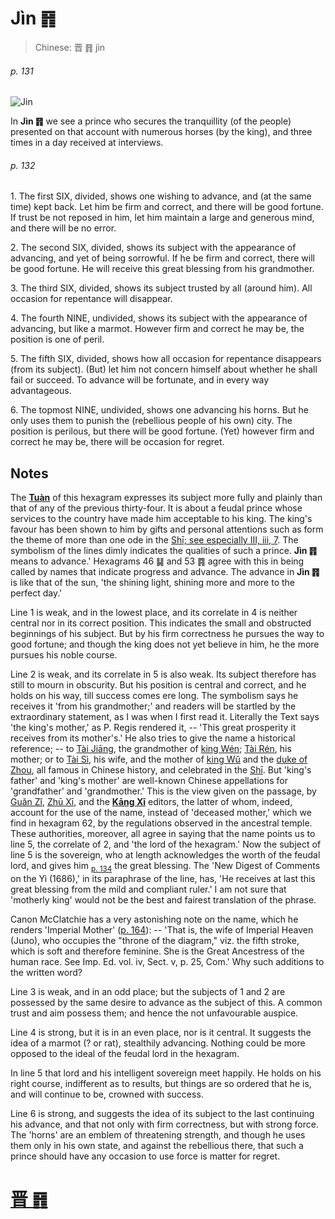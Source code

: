 # Jìn ䷢

> Chinese: 晋 ䷢ jìn

###### p. 131

![Jin](https://88o.io/wp-content/uploads/2018/09/35-e6998bjin.jpg)

In **Jìn ䷢** we see a prince who secures the tranquillity (of the people) presented on that account with numerous horses (by the king), and three times in a day received at interviews.

###### p. 132

1.<a name="35.1"></a> The first SIX, divided, shows one wishing to advance, and (at the same time) kept back. Let him be firm and correct, and there will be good fortune. If trust be not reposed in him, let him maintain a large and generous mind, and there will be no error.

2.<a name="35.2"></a> The second SIX, divided, shows its subject with the appearance of advancing, and yet of being sorrowful. If he be firm and correct, there will be good fortune. He will receive this great blessing from his grandmother.

3.<a name="35.3"></a> The third SIX, divided, shows its subject trusted by all (around him). All occasion for repentance will disappear.

4.<a name="35.4"></a> The fourth NINE, undivided, shows its subject with the appearance of advancing, but like a marmot. However firm and correct he may be, the position is one of peril.

5.<a name="35.5"></a> The fifth SIX, divided, shows how all occasion for repentance disappears (from its subject). (But) let him not concern himself about whether he shall fail or succeed. To advance will be fortunate, and in every way advantageous.

6.<a name="35.6"></a> The topmost NINE, undivided, shows one advancing his horns. But he only uses them to punish the (rebellious people of his own) city.
The position is perilous, but there will be good fortune. (Yet) however firm and correct he may be, there will be occasion for regret.

## Notes

The [**Tuàn**](https://en.wikipedia.org/wiki/Ten_Wings) of this hexagram expresses its subject more fully and plainly than that of any of the previous thirty-four. It is about a feudal prince whose services to the country have made him acceptable to his king. The king's favour has been shown to him by gifts and personal attentions such as form the theme of more than one ode in the [Shī; see especially III, iii, 7](https://ctext.org/dictionary.pl?if=en&id=16515). The symbolism of the lines dimly indicates the qualities of such a prince. **Jìn ䷢** means to advance.' Hexagrams 46 ䷭ and 53 ䷴ agree with this in being called by names that indicate progress and advance. The advance in **Jìn ䷢** is like that of the sun, 'the shining light, shining more and more to the perfect day.'

Line 1 is weak, and in the lowest place, and its correlate in 4 is neither central nor in its correct position. This indicates the small and obstructed beginnings of his subject. But by his firm correctness he pursues the way to good fortune; and though the king does not yet believe in him, he the more pursues his noble course.

Line 2 is weak, and its correlate in 5 is also weak. Its subject therefore has still to mourn in obscurity. But his position is central and correct, and he holds on his way, till success comes ere long. The symbolism says he receives it 'from his grandmother;' and readers will be startled by the extraordinary statement, as I was when I first read it. Literally the Text says 'the king's mother,' as P. Regis rendered it, -- 'This great prosperity it receives from its mother's.' He also tries to give the name a historical reference; -- to [Tài Jiāng](https://zh.wikipedia.org/zh-cn/太姜), the grandmother of [king Wén](https://en.wikipedia.org/wiki/King_Wen_of_Zhou); [Tài Rén](https://zh.wikipedia.org/zh-cn/太任), his mother; or to [Tài Sì](https://en.wikipedia.org/wiki/Tai_Si), his wife, and the mother of [king Wǔ](https://en.wikipedia.org/wiki/King_Wu_of_Zhou) and the [duke of Zhou](https://en.wikipedia.org/wiki/Duke_of_Zhou), all famous in Chinese history, and celebrated in the [Shī](https://en.wikipedia.org/wiki/Classic_of_Poetry). But 'king's father' and 'king's mother' are well-known Chinese appellations for 'grandfather' and 'grandmother.' This is the view given on the passage, by [Guǎn Zǐ](https://en.wikipedia.org/wiki/Guanzi_(text)), [Zhū Xī](https://en.wikipedia.org/wiki/Zhu_Xi), and the [**Kāng Xī**](https://en.wikipedia.org/wiki/Kangxi_Dictionary) editors, the latter of whom, indeed, account for the use of the name, instead of 'deceased mother,' which we find in hexagram 62, by the regulations observed in the ancestral temple. These authorities, moreover, all agree in saying that the name points us to line 5, the correlate of 2, and 'the lord of the hexagram.' Now the subject of line 5 is the sovereign, who at length acknowledges the worth of the feudal lord, and gives him <sub>[p. 134](e6988ee5a4b7mingyi.md#p-134)</sub> the great blessing. The 'New Digest of Comments on the Yì (1686),' in its paraphrase of the line, has, 'He receives at last this great blessing from the mild and compliant ruler.' I am not sure that 'motherly king' would not be the best and fairest translation of the phrase.

Canon McClatchie has a very astonishing note on the name, which he renders 'Imperial Mother' ([p. 164](e4ba95jing.md#p-164)): -- 'That is, the wife of Imperial Heaven (Juno), who occupies the "throne of the diagram," viz. the fifth stroke, which is soft and therefore feminine. She is the Great Ancestress of the human race. See Imp. Ed. vol. iv, Sect. v, p. 25, Com.' Why such additions to the written word?

Line 3 is weak, and in an odd place; but the subjects of 1 and 2 are possessed by the same desire to advance as the subject of this. A common trust and aim possess them; and hence the not unfavourable auspice.

Line 4 is strong, but it is in an even place, nor is it central. It suggests the idea of a marmot (? or rat), stealthily advancing. Nothing could be more opposed to the ideal of the feudal lord in the hexagram.

In line 5 that lord and his intelligent sovereign meet happily. He holds on his right course, indifferent as to results, but things are so ordered that he is, and will continue to be, crowned with success.

Line 6 is strong, and suggests the idea of its subject to the last continuing his advance, and that not only with firm correctness, but with strong force. The 'horns' are an emblem of threatening strength, and though he uses them only in his own state, and against the rebellious there, that such a prince should have any occasion to use force is matter for regret.

# [晋 ䷢](e6998bjin_cn.md)
